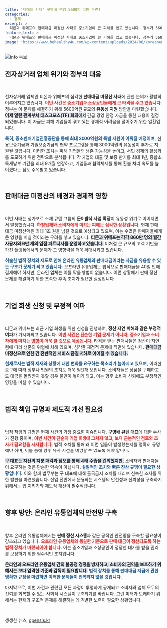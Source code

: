 ```yaml
---
title: ‘티메프 사태’ 구영배 책임 5600억 지원 논란!
categories:
  - 경제
excerpt: >
  티몬과 위메프의 판매대금 미정산 사태로 중소기업이 큰 피해를 입고 있습니다. 정부가 5600억원의 유동성 지원을 결정했지만, 피해 규모는 최대 1조원을 넘길 것으로 우려됩니다. 큐텐의 사업 확장 과정에서 불거진 이 사태는 법적 보완이 시급한 가운데, 구영배 대표에 대한 수사도 시작되었습니다.
feature_text: >
  티몬과 위메프의 판매대금 미정산 사태로 중소기업이 큰 피해를 입고 있습니다. 정부가 5600억원의 유동성 지원을 결정했지만, 피해 규모는 최대 1조원을 넘길 것으로 우려됩니다. 큐텐의 사업 확장 과정에서 불거진 이 사태는 법적 보완이 시급한 가운데, 구영배 대표에 대한 수사도 시작되었습니다.
image: 'https://www.behealthy4u.com/wp-content/uploads/2024/06/koreanews.jpg'
---
```


<p><img src="https://www.behealthy4u.com/wp-content/uploads/2024/06/koreanews.jpg" alt="info 속보" /></p>

<h2 data-ke-size="size26">전자상거래 업체 위기와 정부의 대응</h2>

<p data-ke-size="size16">&nbsp;</p>

<p>전자상거래 업체인 티몬과 위메프의 심각한 <b>판매대금 미정산 사태</b>에 관한 논의가 활발히 이루어지고 있습니다. <b><span style="color: #ee2323;">이번 사건은 중소기업과 소상공인들에게 큰 타격을 주고 있습니다.</span></b> 정부는 이 문제를 해결하기 위해 5600억원 규모의 <b>유동성 지원</b> 방안을 마련했습니다. <b><span style="background-color: #21538527;">어제 열린 관계부처 태스크포스(TF) 회의에서</span></b> 긴급 경영 안정 자금을 통한 대응이 결정되었습니다. 이 자금은 피해 기업들이 겪고 있는 경제적 어려움을 덜어주기 위한 일환입니다.</p>

<p><b><span style="color: #1a5490;">특히, 중소벤처기업진흥공단을 통해 최대 2000억원의 특별 지원이 이뤄질 예정이며,</span></b> 신용보증기금과 기술보증기금의 협약 프로그램을 통해 3000억원의 유동성이 추가로 지원될 것입니다. 이러한 조치는 피해 기업들의 생존 가능성을 높이고, 서민 경제의 활성화를 도모하기 위한 전략으로 분석됩니다. 각 기업의 대출 및 보증 만기를 최대 1년, 종합소득세납부 기간을 최대 9개월 연장하고, 기업들과 협력체제를 통해 환불 처리 속도를 높이겠다는 점도 주목받고 있습니다.</p>

<p data-ke-size="size16">&nbsp;</p>

<h2 data-ke-size="size26">판매대금 미정산의 배경과 경제적 영향</h2>

<p data-ke-size="size16">&nbsp;</p>

<p>이번 사태는 싱가포르 소재 큐텐 그룹의 <b>문어발식 사업 확장</b>이 유동성 위기로 이어지면서 발생했습니다. <b><span style="color: #ee2323;">하청업체와 소비자에게 미치는 피해는 심각한 상황입니다.</span></b> 현재 판매대금 미정산액은 최대 1조 원을 넘길 것으로 예상되고 있으며, 이는 수많은 판매자들에게 큰 영향을 미칠 것이라는 우려를 낳고 있습니다. <b><span style="background-color: #21538527;">티몬과 위메프는 각각 860만 명의 월간 사용자와 6만 개의 입점 파트너사를 운영하고 있습니다.</span></b> 이처럼 큰 규모의 고객 기반을 가진 플랫폼에서의 문제가 그 영향력을 더욱 확대시키고 있습니다.</p>

<p><b><span style="color: #1a5490;">허술한 법적 장치와 제도로 인해 온라인 유통업체의 판매대금이라는 자금을 유용할 수 있는 구조가 문제가 되고 있습니다.</span></b> 오프라인 유통업체는 법적으로 판매대금을 40일 안에 결제해야 하지만, 온라인 업체는 이를 막을 방법이 없습니다. 이런 상황에서 판매 정산 문제를 해결하기 위한 조속한 후속 조치가 필요한 실정입니다.</p>

<p data-ke-size="size16">&nbsp;</p>

<h2 data-ke-size="size26">기업 회생 신청 및 부정적 여파</h2>

<p data-ke-size="size16">&nbsp;</p>

<p>티몬과 위메프는 최근 기업 회생을 위한 신청을 진행하여, <b>정산 지연 피해와 같은 부정적 여파</b>가 가시화되고 있습니다. <b><span style="color: #ee2323;">이번 사건은 단순한 기업 문제가 아니라, 중소기업과 소비자에게 미치는 영향이 더욱 클 것으로 예상됩니다.</span></b> 타격을 받는 판매사들은 정산이 지연됨에 따라 생존의 위협에 처해 있으며, 심각한 재정적 문제에 직면해 있습니다. <b><span style="background-color: #21538527;">판매대금 미정산으로 인한 건 전반적인 서비스 품질 저하로 이어질 수 있습니다.</span></b></p>

<p><b><span style="color: #1a5490;">현재로서는 법적 제재와 상황에 대한 변화를 요구하는 목소리가 높아지고 있으며,</span></b> 이러한 요구에 따라 정부나 법원의 조치도 더욱 필요해 보입니다. 소비자들은 상품을 구매하고도 대금을 돌려받지 못할 경우 불만이 쌓이게 되고, 이는 향후 소비자 신뢰에도 부정적인 영향을 미칠 수 있습니다.</p>

<p data-ke-size="size16">&nbsp;</p>

<h2 data-ke-size="size26">법적 책임 규명과 제도적 개선 필요성</h2>

<p data-ke-size="size16">&nbsp;</p>

<p>법적 책임의 규명은 현재 사건의 가장 중요한 이슈입니다. <b>구영배 큐텐 대표</b>에 대한 수사가 진행 중이며, <b><span style="color: #ee2323;">이번 사건이 단순히 기업 회생에 그치지 않고, 보다 근본적인 검토와 조사가 필요함을 시사합니다.</span></b> 법적 조치를 통해 왜 이런 일들이 발생했는지를 명확히 규명해야 하며, 이를 통해 향후 유사 사건을 예방할 수 있도록 해야 합니다.</p>

<p><b><span style="background-color: #21538527;">구 대표는 자신의 지분 매각과 담보를 통해 사태 수습을 건의했지만,</span></b> 소비자와 판매자들이 요구하는 것은 단순한 약속이 아닙니다. <b><span style="color: #1a5490;">실질적인 조치와 빠른 진상 규명이 필요한 상황입니다.</span></b> 이와 함께 법무부는 구 대표에 대해 출국금지 조치를 내리며 신속한 조사를 위한 발판을 마련했습니다. 산업 전반에서 운용되는 시스템의 안전성과 신뢰성을 구축하기 위해서는 법 지키기와 제도적 개선이 필수적입니다.</p>

<p data-ke-size="size16">&nbsp;</p>

<h2 data-ke-size="size26">향후 방안: 온라인 유통업체의 안전망 구축</h2>

<p data-ke-size="size16">&nbsp;</p>

<p>향후 온라인 유통업체에서는 <b>판매 정산 시스템</b>과 같은 공적인 안전망을 구축할 필요성이 강조되고 있습니다. <b><span style="color: #ee2323;">오프라인 유통업체와 동일한 기준으로 판매 대금이 정산되도록 하는 법적 장치가 마련되어야 합니다.</span></b> 이는 중소기업과 소상공인이 정당한 대가를 받을 권리를 보장하기 위한 필수적인 조치입니다.</p>

<p><b><span style="background-color: #21538527;">온라인과 오프라인 유통업체 간의 불공정 경쟁을 방지하고, 소비자의 권익을 보호하기 위해서는 보다 엄격한 기준과 감독이 필요합니다.</span></b> <b><span style="color: #1a5490;">법적 장치를 통해 판매대금 지급에 관한 명확한 규정을 마련하면 이러한 문제들이 반복되지 않을 것입니다.</span></b> </p>

<p>마지막으로, 이번 사건과 관련된 모든 과정이 투명하게 공개되고 소비자와 업체 모두의 신뢰를 회복할 수 있는 사회적 시스템이 구축되기를 바랍니다. 그런 미래가 도래하기 위해서는 현재의 구조적 문제를 해결하는 데 각별한 노력이 필요한 상황입니다.</p>

<p data-ke-size="size16">&nbsp;</p>
생생한 뉴스, <a href="https://opensis.kr" rel="dofollow">opensis.kr</a>


